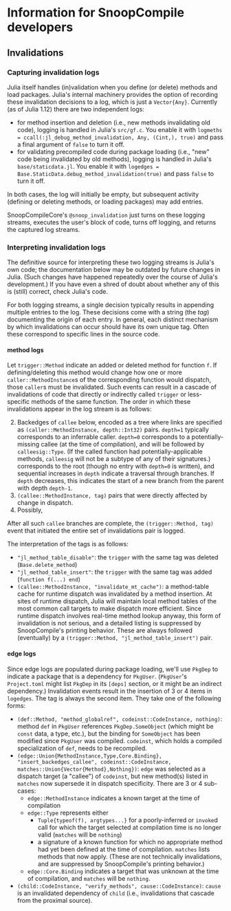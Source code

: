 # Information for SnoopCompile developers

## Invalidations

### Capturing invalidation logs

Julia itself handles (in)validation when you define (or delete) methods and load packages. Julia's internal machinery provides the option of recording these invalidation decisions to a log, which is just a `Vector{Any}`. Currently (as of Julia 1.12) there are two independent logs:

- for method insertion and deletion (i.e., new methods invalidating old code), logging is handled in Julia's `src/gf.c`. You enable it with `logmeths = ccall(:jl_debug_method_invalidation, Any, (Cint,), true)` and pass a final argument of `false` to turn it off.
- for validating precompiled code during package loading (i.e., "new" code being invalidated by old methods), logging is handled in Julia's `base/staticdata.jl`. You enable it with `logedges = Base.StaticData.debug_method_invalidation(true)` and pass `false` to turn it off.

In both cases, the log will initially be empty, but subsequent activity (defining or deleting methods, or loading packages) may add entries.

SnoopCompileCore's `@snoop_invalidation` just turns on these logging streams, executes the user's block of code, turns off logging, and returns the captured log streams.

### Interpreting invalidation logs

The definitive source for interpreting these two logging streams is Julia's own code; the documentation below may be outdated by future changes in Julia. (Such changes have happened repeatedly over the course of Julia's development.) If you have even a shred of doubt about whether any of this is (still) correct, check Julia's code.

For both logging streams, a single decision typically results in appending multiple entries to the log. These decisions come with a string (the *tag*) documenting the origin of each entry. In general, each distinct mechanism by which invalidations can occur should have its own unique tag. Often these correspond to specific lines in the source code.

#### method logs

Let `trigger::Method` indicate an added or deleted method for function `f`. If defining/deleting this method would change how one or more `caller::MethodInstance`s of the corresponding function would dispatch, those `caller`s must be invalidated. Such events can result in a cascade of invalidations of code that directly or indirectly called `trigger` or less-specific methods of the same function. The order in which these invalidations appear in the log stream is as follows:

2. Backedges of `callee` below, encoded as a tree where links are specified as `(caller::MethodInstance, depth::Int32)` pairs.
  `depth=1` typically corresponds to an inferrable caller. `depth=0` corresponds to a potentially-missing callee (at the time of compilation), and will be followed by `calleesig::Type`. (If the called function had potentially-applicable methods, `calleesig` will not be a subtype of any of their signatures.) corresponds to the root (though no entry with `depth=0` is written), and sequential increases in `depth` indicate a traversal through branches. If `depth` decreases, this indicates the start of a new branch from the parent with depth `depth-1`.
1. `(callee::MethodInstance, tag)` pairs that were directly affected by change in dispatch.
3. Possibly,

After all such `callee` branches are complete, the `(trigger::Method, tag)` event that initiated the entire set of invalidations pair is logged.

The interpretation of the tags is as follows:

- `"jl_method_table_disable"`: the `trigger` with the same tag was deleted (`Base.delete_method`)
- `"jl_method_table_insert"`: the `trigger` with the same tag was added (`function f(...) end`)
- `(callee::MethodInstance, "invalidate_mt_cache")`: a method-table cache for runtime dispatch was invalidated by a method insertion. At sites of runtime dispatch, Julia will maintain local method tables of the most common call targets to make dispatch more efficient. Since runtime dispatch involves real-time method lookup anyway, this form of invalidation is not serious, and a detailed listing is suppressed by SnoopCompile's printing behavior. These are always followed (eventually) by a `(trigger::Method, "jl_method_table_insert")` pair.

#### edge logs

Since edge logs are populated during package loading, we'll use `PkgDep` to indicate a package that is a dependency for `PkgUser`. (`PkgUser`'s `Project.toml` might list `PkgDep` in its `[deps]` section, or it might be an indirect dependency.)
Invalidation events result in the insertion of 3 or 4 items in `logedges`. The tag is always the second item. They take one of the following forms:

- `(def::Method, "method_globalref", codeinst::CodeInstance, nothing)`: method `def` in `PkgUser` references `PkgDep.SomeObject` (which might be `const` data, a type, etc.), but the binding for `SomeObject` has been modified since `PkgUser` was compiled. `codeinst`, which holds a compiled specialization of `def`, needs to be recompiled.
- `(edge::Union{MethodInstance,Type,Core.Binding}, "insert_backedges_callee", codeinst::CodeInstance, matches::Union{Vector{Method},Nothing})`: `edge` was selected as a dispatch target (a "callee") of `codeinst`, but new method(s) listed in `matches` now supersede it in dispatch specificity. There are 3 or 4 sub-cases:
  * `edge::MethodInstance` indicates a known target at the time of compilation
  * `edge::Type` represents either
    + `Tuple{typeof(f), argtypes...}` for a poorly-inferred or `invoke`d call for which the target selected at compilation time is no longer valid (`matches` will be `nothing`)
    + a signature of a known function for which no appropriate method had yet been defined at the time of compilation. `matches` lists methods that now apply. (These are not technically invalidations, and are suppressed by SnoopCompile's printing behavior.)
  * `edge::Core.Binding` indicates a target that was unknown at the time of compilation, and `matches` will be `nothing`.
- `(child::CodeInstance, "verify_methods", cause::CodeInstance)`: `cause` is an invalidated dependency of `child` (i.e., invalidations that cascade from the proximal source).
